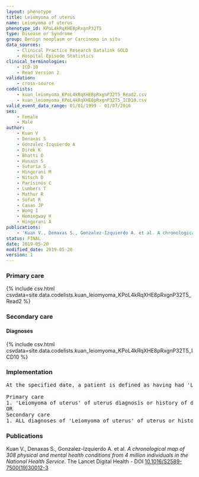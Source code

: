 ```yaml
---
layout: phenotype
title: Leiomyoma of uterus
name: Leiomyoma of uterus
phenotype_id: KPoL4kRqXHE8pRxgnP32T5 
type: Disease or Syndrome
group: Benign neoplasm or Carcinoma in situ
data_sources: 
    - Clinical Practice Research Datalink GOLD
    - Hospital Episode Statistics
clinical_terminologies: 
    - ICD-10
    - Read Version 2
validation: 
    - cross-source
codelists: 
    - kuan_leiomyoma_KPoL4kRqXHE8pRxgnP32T5_Read2.csv
    - kuan_leiomyoma_KPoL4kRqXHE8pRxgnP32T5_ICD10.csv
valid_event_data_range: 01/01/1999 - 01/07/2016
sex: 
    - Female
    - Male
author: 
    - Kuan V
    - Denaxas S
    - Gonzalez-Izquierdo A
    - Direk K
    - Bhatti O
    - Husain S
    - Sutaria S
    - Hingorani M
    - Nitsch D
    - Parisinos C
    - Lumbers T
    - Mathur R
    - Sofat R
    - Casas JP
    - Wong I
    - Hemingway H
    - Hingorani A
publications: 
    - 'Kuan V., Denaxas S., Gonzalez-Izquierdo A. et al. A chronological map of 308 physical and mental health conditions from 4 million individuals in the National Health Service. The Lancet Digital Health - DOI: 10.1016/S2589-7500(19)30012-3' 
status: FINAL
date: 2019-05-20
modified_date: 2019-05-20
version: 1
---
```

### Primary care 
{% include csv.html csvdata=site.data.codelists.kuan_leiomyoma_KPoL4kRqXHE8pRxgnP32T5_Read2 %}
### Secondary care 
#### Diagnoses 
{% include csv.html csvdata=site.data.codelists.kuan_leiomyoma_KPoL4kRqXHE8pRxgnP32T5_ICD10 %}
### Implementation 
<pre>At the specified date, a patient is defined as having had 'Leiomyoma of uterus' of uterus IF they meet the criteria for any of the following on or before the specified date. The earliest date on which the individual meets any of the following criteria on or before the specified date is defined as the first event date:

Primary care
1. 'Leiomyoma of uterus' of uterus diagnosis or history of diagnosis during a consultation 
OR
Secondary care
1. ALL diagnoses of 'Leiomyoma of uterus' of uterus or history of diagnosis during a hospitalization</pre> 
 
### Publications 
Kuan V., Denaxas S., Gonzalez-Izquierdo A. et al. _A chronological map of 308 physical and mental health conditions from 4 million individuals in the National Health Service_. The Lancet Digital Health - DOI <a href='https://www.thelancet.com/journals/landig/article/PIIS2589-7500(19)30012-3/fulltext'>10.1016/S2589-7500(19)30012-3</a>